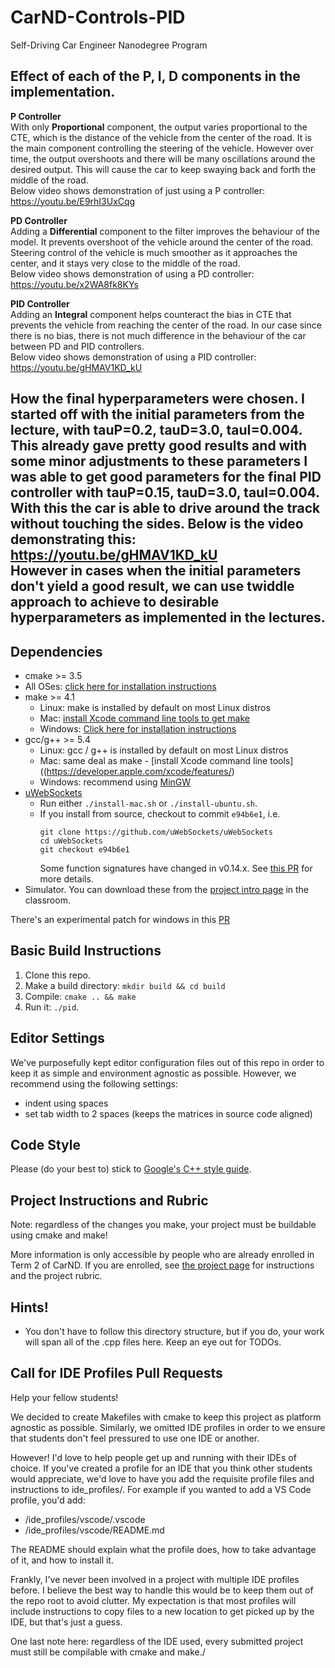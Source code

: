 # CarND-Controls-PID
Self-Driving Car Engineer Nanodegree Program

## Effect of each of the P, I, D components in the implementation.
<b>P Controller</b><br>
With only <b>Proportional</b> component, the output varies proportional to the CTE, which is the distance of the vehicle from the center of the road. It is the main component controlling the steering of the vehicle. However over time, the output overshoots and there will be many oscillations around the desired output. This will cause the car to keep swaying back and forth the middle of the road.<br>
Below video shows demonstration of just using a P controller:<br>
https://youtu.be/E9rhI3UxCqg

<b>PD Controller</b><br>
Adding a <b>Differential</b> component to the filter improves the behaviour of the model. It prevents overshoot of the vehicle around the center of the road. Steering control of the vehicle is much smoother as it approaches the center, and it stays very close to the middle of the road.<br>
Below video shows demonstration of using a PD controller:<br>
https://youtu.be/x2WA8fk8KYs

<b>PID Controller</b><br>
Adding an <b>Integral</b> component helps counteract the bias in CTE that prevents the vehicle from reaching the center of the road. In our case since there is no bias, there is not much difference in the behaviour of the car between PD and PID controllers.<br>
Below video shows demonstration of using a PID controller:<br>
https://youtu.be/gHMAV1KD_kU

<b>How the final hyperparameters were chosen.</b>
I started off with the initial parameters from the lecture, with tauP=0.2, tauD=3.0, tauI=0.004. This already gave pretty good results and with some minor adjustments to these parameters I was able to get good parameters for the final PID controller with tauP=0.15, tauD=3.0, tauI=0.004. With this the car is able to drive around the track without touching the sides. Below is the video demonstrating this:
https://youtu.be/gHMAV1KD_kU <br>
However in cases when the initial parameters don't yield a good result, we can use twiddle approach to achieve to desirable hyperparameters as implemented in the lectures.
---

## Dependencies

* cmake >= 3.5
 * All OSes: [click here for installation instructions](https://cmake.org/install/)
* make >= 4.1
  * Linux: make is installed by default on most Linux distros
  * Mac: [install Xcode command line tools to get make](https://developer.apple.com/xcode/features/)
  * Windows: [Click here for installation instructions](http://gnuwin32.sourceforge.net/packages/make.htm)
* gcc/g++ >= 5.4
  * Linux: gcc / g++ is installed by default on most Linux distros
  * Mac: same deal as make - [install Xcode command line tools]((https://developer.apple.com/xcode/features/)
  * Windows: recommend using [MinGW](http://www.mingw.org/)
* [uWebSockets](https://github.com/uWebSockets/uWebSockets)
  * Run either `./install-mac.sh` or `./install-ubuntu.sh`.
  * If you install from source, checkout to commit `e94b6e1`, i.e.
    ```
    git clone https://github.com/uWebSockets/uWebSockets 
    cd uWebSockets
    git checkout e94b6e1
    ```
    Some function signatures have changed in v0.14.x. See [this PR](https://github.com/udacity/CarND-MPC-Project/pull/3) for more details.
* Simulator. You can download these from the [project intro page](https://github.com/udacity/self-driving-car-sim/releases) in the classroom.

There's an experimental patch for windows in this [PR](https://github.com/udacity/CarND-PID-Control-Project/pull/3)

## Basic Build Instructions

1. Clone this repo.
2. Make a build directory: `mkdir build && cd build`
3. Compile: `cmake .. && make`
4. Run it: `./pid`. 

## Editor Settings

We've purposefully kept editor configuration files out of this repo in order to
keep it as simple and environment agnostic as possible. However, we recommend
using the following settings:

* indent using spaces
* set tab width to 2 spaces (keeps the matrices in source code aligned)

## Code Style

Please (do your best to) stick to [Google's C++ style guide](https://google.github.io/styleguide/cppguide.html).

## Project Instructions and Rubric

Note: regardless of the changes you make, your project must be buildable using
cmake and make!

More information is only accessible by people who are already enrolled in Term 2
of CarND. If you are enrolled, see [the project page](https://classroom.udacity.com/nanodegrees/nd013/parts/40f38239-66b6-46ec-ae68-03afd8a601c8/modules/f1820894-8322-4bb3-81aa-b26b3c6dcbaf/lessons/e8235395-22dd-4b87-88e0-d108c5e5bbf4/concepts/6a4d8d42-6a04-4aa6-b284-1697c0fd6562)
for instructions and the project rubric.

## Hints!

* You don't have to follow this directory structure, but if you do, your work
  will span all of the .cpp files here. Keep an eye out for TODOs.

## Call for IDE Profiles Pull Requests

Help your fellow students!

We decided to create Makefiles with cmake to keep this project as platform
agnostic as possible. Similarly, we omitted IDE profiles in order to we ensure
that students don't feel pressured to use one IDE or another.

However! I'd love to help people get up and running with their IDEs of choice.
If you've created a profile for an IDE that you think other students would
appreciate, we'd love to have you add the requisite profile files and
instructions to ide_profiles/. For example if you wanted to add a VS Code
profile, you'd add:

* /ide_profiles/vscode/.vscode
* /ide_profiles/vscode/README.md

The README should explain what the profile does, how to take advantage of it,
and how to install it.

Frankly, I've never been involved in a project with multiple IDE profiles
before. I believe the best way to handle this would be to keep them out of the
repo root to avoid clutter. My expectation is that most profiles will include
instructions to copy files to a new location to get picked up by the IDE, but
that's just a guess.

One last note here: regardless of the IDE used, every submitted project must
still be compilable with cmake and make./
